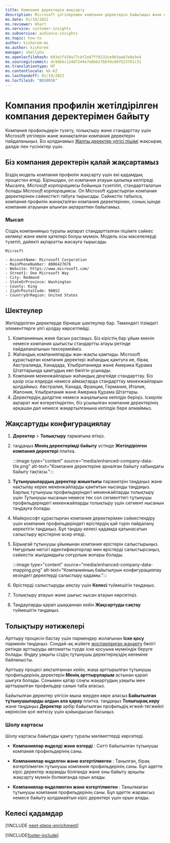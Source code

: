 ```yaml
---
title: Компания деректерін жақсарту
description: Microsoft үлгілерімен компания деректерін байытыңыз және қалыпқа келтіріңіз.
ms.date: 01/19/2022
ms.reviewer: mhart
ms.service: customer-insights
ms.subservice: audience-insights
ms.topic: how-to
author: kishorem-ms
ms.author: kishorem
manager: shellyha
ms.openlocfilehash: 693e2f410a77cbf2e87ff0132ce963aab7e8e3e4
ms.sourcegitcommit: 4c9db6c124d7244e7e8bb2f8bfdc697523781c31
ms.translationtype: HT
ms.contentlocale: kk-KZ
ms.lasthandoff: 01/19/2022
ms.locfileid: "8010916"
---
```

# <a name="enrichment-of-company-profiles-with-enhanced-company-data"></a>Компания профилін жетілдірілген компания деректерімен байыту

Компания профильдерін түзету, толықтыру және стандарттау үшін Microsoft үлгілерін және жинақталған компания деректерін пайдаланыңыз. Біз қолданамыз [Жалпы деректер үлгісі пішімі](/common-data-model/schema/core/applicationcommon/account) жақсырақ дәлдік пен түсініктер үшін.

## <a name="how-we-enhance-company-data"></a>Біз компания деректерін қалай жақсартамыз

Біздің модель компания профилін жақсарту үшін екі қадамдық процестен өтеді. Біріншіден, ол компания атауын қалыпқа келтіреді. Мысалға, *Microsoft корпорациясы* бойынша түзетіліп, стандартталатын болады *Microsoft корпорациясы*. Ол Microsoft құрастырған компания деректерінен сәйкестікті табуға тырысады. Сәйкестік табылса, компания профилін жинақталған компания деректерінен, соның ішінде компания атауынан алынған ақпаратпен байытамыз.


### <a name="example"></a>Мысал

Сіздің компанияңыз туралы ақпарат стандартталған пішімге сәйкес келмеуі және емле қателері болуы мүмкін. Модель осы мәселелерді түзетіп, дәйекті ақпаратты жасауға тырысады.

```Input
Microsft
```

```Output
- AccountName: Microsoft Corporation
- MainPhoneNumber: 8006427676
- Website: https://www.microsoft.com/
- Street1: One Microsoft Way
- City: Redmond
- StateOrProvince: Washington
- County: King
- ZipOrPostalCode: 98052
- CountryOrRegion: United States
```

## <a name="limitations"></a>Шектеулер

Жетілдірілген деректерде бірнеше шектеулер бар. Төмендегі тізімдегі элементтерге үлгі қолдау көрсетпейді.

1.  Компанияның жеке басын растаңыз. Біз кірістің бар ұйым екенін немесе компания шығысты стандартты атауы ретінде пайдаланатынын тексермейміз.
2.  Жаһандық компанияларды жан-жақты қамтиды. Microsoft құрастырған компания деректері жаһандық қамтуға ие, бірақ Австралияда, Канадада, Ұлыбританияда және Америка Құрама Штаттарында қамтудың көп бөлігін ұсынады.
3.  Компания мекенжайларын жаһандық деңгейде стандарттау. Біз қазір осы елдерде немесе аймақтарда стандарттау мекенжайларын қолдаймыз: Австралия, Канада, Франция, Германия, Италия, Жапония, Ұлыбритания және Америка Құрама Штаттары.
4.  Деректердің дәлдігіне немесе жаңалығына кепілдік беріңіз. Іскерлік ақпарат жиі өзгеретіндіктен, біз ұсынылған компания деректерінің әрқашан дәл немесе жаңартылғанына кепілдік бере алмаймыз.

## <a name="configure-the-enrichment"></a>Жақсартуды конфигурациялау

1. **Деректер** > **Толықтыру** тармағына өтіңіз.

1. таңдаңыз **Менің деректерімді байыту** үстінде **Жетілдірілген компания деректері** плитка.

   :::image type="content" source="media/enhanced-company-data-tile.png" alt-text="Компания деректеріне арналған байыту хабындағы байыту тақтасы.":::

1. **Тұтынушылардың деректер жиынтығы** параметрін таңдаңыз және нақтылау керек мекенжайларды қамтитын нысанды таңдаңыз. Барлық тұтынушы профильдеріндегі мекенжайларды толықтыру үшін *Тұтынушы* нысанын немесе тек сол сегменттегі тұтынушы профильдеріндегі мекенжайларды толықтыру үшін сегмент нысанын таңдауға болады.

1. Майкрософт құрастырған компания деректерімен сәйкестендіру үшін компания профильдеріндегі өрістердің қай түрін пайдалану керектігін таңдаңыз. Бұл таңдау келесі қадамда қатынасатын салыстыру өрістеріне әсер етеді.

1.  Бірыңғай тұтынушы ұйымынан компания өрістерін салыстырыңыз. Неғұрлым негізгі идентификаторлар мен өрістерді салыстырсаңыз, сәйкестік жылдамдығы соғұрлым жоғары болады.

    :::image type="content" source="media/enhanced-company-data-mapping.png" alt-text="Компанияның байытылуын конфигурациялау кезіндегі деректерді салыстыру қадамы.":::

1. Өрістерді салыстыруды аяқтау үшін **Келесі** түймешігін таңдаңыз.

1. Толықтыру атауын және шығыс нысан атауын көрсетіңіз.

1. Таңдауларды қарап шыққаннан кейін **Жақсартуды сақтау** түймешігін таңдаңыз.

## <a name="enrichment-results"></a>Толықтыру нәтижелері

Арттыру процесін бастау үшін пәрмендер жолағынан **Іске қосу** пәрменін таңдаңыз. Сондай-ақ жүйеге [жоспарланған жаңарту](system.md#schedule-tab) бөлігі ретінде арттыруды автоматты түрде іске қосуына мүмкіндік беруге болады. Өңдеу уақыты сіздің тұтынушы деректеріңіздің көлеміне байланысты.

Арттыру процесі аяқталғаннан кейін, жаңа арттырылған тұтынушы профильдерінің деректерін **Менің арттыруларым** астынан қарап шығуға болады. Сонымен қатар соңғы жаңартудың уақыты мен арттырылған профильдер санын таба аласыз.

Байытылған деректер үлгісін мына жерден көре аласыз **Байытылған тұтынушыларды алдын ала қарау** плитка. таңдаңыз **Толығырақ көру** және таңдаңыз **Деректер** әрбір байытылған профильдің егжей-тегжейлі көрінісіне қол жеткізу үшін қойындысын басыңыз.

### <a name="overview-card"></a>Шолу картасы

Шолу картасы байытуды қамту туралы мәліметтерді көрсетеді. 

* **Компаниялар өңделді және өзгерді** : Сәтті байытылған тұтынушы компания профильдерінің саны.

* **Компаниялар өңделген және өзгертілмеген** : Танылған, бірақ өзгертілмеген тұтынушы компания профильдерінің саны. Бұл әдетте кіріс деректер жарамды болғанда және оны байыту арқылы жақсарту мүмкін болмағанда орын алады.

* **Компаниялар өңделмеген және өзгертілмеген** : Танылмаған тұтынушы компания профильдерінің саны. Бұл әдетте жарамсыз немесе байыту қолдамайтын кіріс деректері үшін орын алады.

## <a name="next-steps"></a>Келесі қадамдар

[!INCLUDE [next-steps-enrichment](../includes/next-steps-enrichment.md)]

[!INCLUDE[footer-include](../includes/footer-banner.md)]
